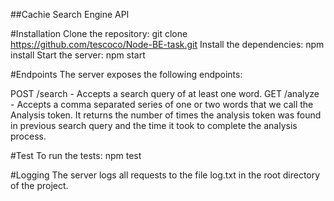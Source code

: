 ##Cachie Search Engine API

#Installation
Clone the repository: git clone https://github.com/tescoco/Node-BE-task.git
Install the dependencies: npm install
Start the server: npm start

#Endpoints
The server exposes the following endpoints:

POST /search - Accepts a search query of at least one word.
GET /analyze - Accepts a comma separated series of one or two words that we call the Analysis token. It returns the number of times the analysis token was found in previous search query and the time it took to complete the analysis process.

#Test
To run the tests: npm test

#Logging
The server logs all requests to the file log.txt in the root directory of the project.
